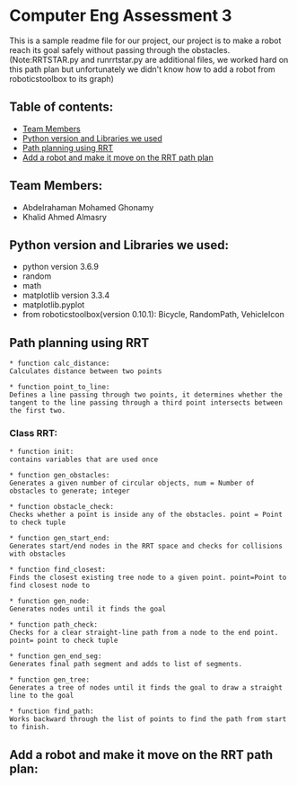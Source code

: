 # Computer Eng Assessment 3
This is a sample readme file for our project, our project is to make a robot reach its goal safely without passing through the obstacles.
(Note:RRTSTAR.py and runrrtstar.py are additional files, we worked hard on this path plan but unfortunately we didn't know how to add a robot from roboticstoolbox to its graph)

## Table of contents:
* [Team Members](#team-members)
* [Python version and Libraries we used](#python-version-and-libraries-we-used)
* [Path planning using RRT](#path-planning-using-rrt)
* [Add a robot and make it move on the RRT path plan](#add-a-robot-and-make-it-move-on-the-rrt-path-plan)

## Team Members:
* Abdelrahaman Mohamed Ghonamy
* Khalid Ahmed Almasry

## Python version and Libraries we used:
* python version 3.6.9
* random
* math
* matplotlib version 3.3.4
* matplotlib.pyplot 
* from roboticstoolbox(version 0.10.1): Bicycle, RandomPath, VehicleIcon

## Path planning using RRT
```
* function calc_distance:
Calculates distance between two points

* function point_to_line:
Defines a line passing through two points, it determines whether the tangent to the line passing through a third point intersects between the first two.
```
### Class RRT:
```
* function init:
contains variables that are used once

* function gen_obstacles:
Generates a given number of circular objects, num = Number of obstacles to generate; integer

* function obstacle_check: 
Checks whether a point is inside any of the obstacles. point = Point to check tuple

* function gen_start_end:
Generates start/end nodes in the RRT space and checks for collisions with obstacles

* function find_closest:
Finds the closest existing tree node to a given point. point=Point to find closest node to

* function gen_node:
Generates nodes until it finds the goal

* function path_check:
Checks for a clear straight-line path from a node to the end point. point= point to check tuple

* function gen_end_seg: 
Generates final path segment and adds to list of segments.

* function gen_tree:
Generates a tree of nodes until it finds the goal to draw a straight line to the goal

* function find_path:
Works backward through the list of points to find the path from start to finish.
```
## Add a robot and make it move on the RRT path plan:
